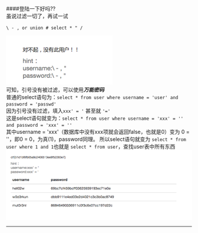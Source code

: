 ####登陆一下好吗??  
虽说过滤一切了，再试一试  

	\ - , or union # select * " /  

![](./Web/登陆一下好吗_1.png)  
可知，引号没有被过滤，可以使用***万能密码***  
普通的select语句为：`select * from user where username = 'user' and password = 'passwd' `   
因为引号没有过滤，填入`xxx' = '` 甚至就 `'='`  
这是select语句就变为：`select * from user where username = 'xxx' = '' and password = 'xxx' = ''`   
其中username = 'xxx'（数据库中没有xxx项就会返回false，也就是0）变为 0 = ''，即0 = 0，为真(1)，password同理。
所以select语句就变为 `select * from user where 1 and 1`也就是 `select * from user`，查找user表中所有东西
![](./Web/登陆一下好吗_2.png)
***